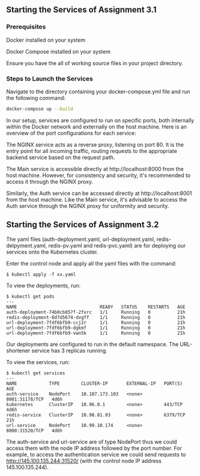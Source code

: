 ## Starting the Services of Assignment 3.1

### Prerequisites

Docker installed on your system

Docker Compose installed on your system

Ensure you have the all of working source files in your project directory.

### Steps to Launch the Services
Navigate to the directory containing your docker-compose.yml file and run the following command:
```bash
docker-compose up --build
```
In our setup, services are configured to run on specific ports, both internally within the Docker network and externally on the host machine. Here is an overview of the port configurations for each service:

The NGINX service acts as a reverse proxy, listening on port 80. It is the entry point for all incoming traffic, routing requests to the appropriate backend service based on the request path.

The Main service is accessible directly at http://localhost:8000 from the host machine. However, for consistency and security, it's recommended to access it through the NGINX proxy.

Similarly, the Auth service can be accessed directly at http://localhost:8001 from the host machine. Like the Main service, it's advisable to access the Auth service through the NGINX proxy for uniformity and security.

## Starting the Services of Assignment 3.2

The yaml files (auth-deployment.yaml, url-deployment.yaml, redis-delpyment.yaml, redis-pv.yaml and redis-pvc.yaml) are for deploying our services onto the Kubernetes cluster.

Enter the control node and apply all the yaml files with the command:

    $ kubectl apply -f xx.yaml

To view the deployments, run:

```
$ kubectl get pods
---
NAME                               READY   STATUS    RESTARTS   AGE
auth-deployment-74b8cb857f-2fxrc   1/1     Running   0          21h
redis-deployment-8d7d5674-dvgff    1/1     Running   0          21h
url-deployment-7fdf6bfb9-ccj2r     1/1     Running   0          21h
url-deployment-7fdf6bfb9-dgkmf     1/1     Running   0          21h
url-deployment-7fdf6bfb9-vwn5k     1/1     Running   0          21h
```

Our deployments are configured to run in the default namespace. The URL-shortener service has 3 replicas running.

To view the services, run:

```
$ kubectl get services
---
NAME            TYPE        CLUSTER-IP       EXTERNAL-IP   PORT(S)          AGE
auth-service    NodePort    10.107.173.103   <none>        8001:31178/TCP   4d6h
kubernetes      ClusterIP   10.96.0.1        <none>        443/TCP          4d6h
redis-service   ClusterIP   10.98.81.93      <none>        6379/TCP         21h
url-service     NodePort    10.99.10.174     <none>        8000:31520/TCP   4d6h
```

The auth-service and url-service are of type NodePort thus we could access them with the node IP address followed by the port number. For example, to access the authentication service we could send requests to  http://145.100.135.244:31520/ (with the control node IP address 145.100.135.244).